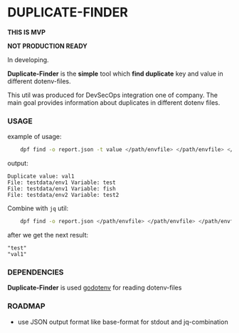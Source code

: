 # DUPLICATE-FINDER

**THIS IS MVP**

**NOT PRODUCTION READY**

In developing.

**Duplicate-Finder** is the **simple** tool which **find duplicate** key and value in different dotenv-files.

This util was produced for DevSecOps integration one of company. The main goal provides information about 
duplicates in different dotenv files. 

### USAGE

example of usage:
```bash
    dpf find -o report.json -t value </path/envfile> </path/envfile> </path/envfile>
```

output:
```
Duplicate value: val1
File: testdata/env1 Variable: test 
File: testdata/env1 Variable: fish 
File: testdata/env2 Variable: test2
```

Combine with `jq` util:

```bash
    dpf find -o report.json </path/envfile> </path/envfile> </path/envfile> | jq  '."result"[] | ."matches"'
```

after we get the next result:
```
"test"
"val1"
```

### DEPENDENCIES

**Duplicate-Finder** is used [godotenv](github.com/joho/godotenv) for reading dotenv-files

### ROADMAP
- use JSON output format like base-format for stdout and jq-combination